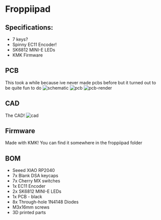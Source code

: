 # Froppiipad

## Specifications:
- 7 keys? 
- Spinny EC11 Encoder!
- SK6812 MINI-E LEDs
- KMK Firmware

## PCB
This took a while because ive never made pcbs before but it turned out to be quite fun to do
![schematic](https://cdn.hack.pet/slackcdn/716a40262c6d875acb9f50b3eeaeb520.jpg)
![pcb](https://cdn.hack.pet/slackcdn/70a6f9aa96fa064bab21b8c2ae2ffafd.jpg)
![pcb-render](https://cdn.hackclubber.dev/slackcdn/1b84480f70a50b8a63a31a91773dce8b.jpg)

## CAD
The CAD!
![cad](https://cdn.hack.pet/slackcdn/055138575e1939f95037d4dc502938e6.jpg)

## Firmware
Made with KMK! You can find it somewhere in the froppiipad folder

## BOM
- Seeed XIAO RP2040
- 7x Blank DSA keycaps
- 7x Cherry MX switches
- 1x EC11 Encoder
- 2x SK6812 MINI-E LEDs
- 1x PCB - black
- 8x Through-hole 1N4148 Diodes
- M3x16mm screws
- 3D printed parts

